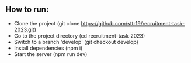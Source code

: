## How to run:
- Clone the project (git clone https://github.com/sttr19/recruitment-task-2023.git)
- Go to the project directory (cd recruitment-task-2023)
- Switch to a branch 'develop' (git checkout develop)
- Install dependencies (npm i)
- Start the server (npm run dev)
